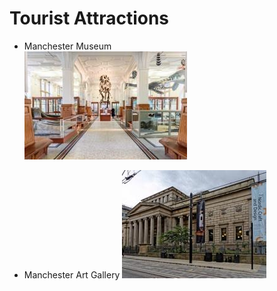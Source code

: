 # Tourist Attractions    
- Manchester Museum     
![Manchester Museum](../images/image14.jpg)    

- Manchester Art Gallery
![Manchester Art Gallery](../images/image15.jpg)  
